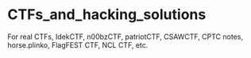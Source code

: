 # CTFs_and_hacking_solutions
For real CTFs, IdekCTF, n00bzCTF, patriotCTF, CSAWCTF, CPTC notes, horse.plinko, FlagFEST CTF, NCL CTF, etc.
